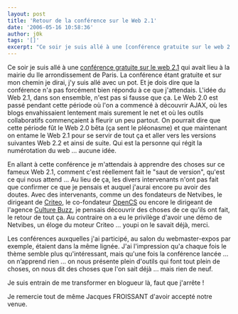 ```yaml
---
layout: post
title: 'Retour de la conférence sur le Web 2.1'
date: '2006-05-16 10:58:36'
author: j0k
tags: '[]'
excerpt: "Ce soir je suis allé à une [conférence gratuite sur le web 2.1](http://altaide.typepad.com/jacques_froissant_altade/2006/05/web_21_une_conf.html) qui avait lieu à la mairie du IIe arrondissement de Paris.     \nLa conférence étant gratuite et sur mon chemin je dirai, j'y suis allé avec un pot. Et je dois dire que la conférence n'a pas forcément bien répondu      …"
---
```


Ce soir je suis allé à une [conférence gratuite sur le web 2.1](http://altaide.typepad.com/jacques_froissant_altade/2006/05/web_21_une_conf.html) qui avait lieu à la mairie du IIe arrondissement de Paris.
La conférence étant gratuite et sur mon chemin je dirai, j'y suis allé avec un pot. Et je dois dire que la conférence n'a pas forcément bien répondu à ce que j'attendais.   L'idée du Web 2.1, dans son ensemble, n'est pas si fausse que ça. Le Web 2.0 est passé pendant cette période où l'on a commencé à découvrir AJAX, où les blogs envahissaient lentement mais surement le net et où les outils collaboratifs commençaient à fleurir un peu partout. On pourrait dire que cette période fût le Web 2.0 bêta (ça sent le pléonasme) et que maintenant on entame le Web 2.1 pour se servir de tout ça et aller vers les versions suivantes Web 2.2 et ainsi de suite. Qui est la personne qui régit la numérotation du web ... aucune idée.

En allant à cette conférence je m'attendais à apprendre des choses sur ce fameux Web 2.1, comment c'est réellement fait le &quot;saut de version&quot;, qu'est ce qui nous attend ... Au lieu de ça, les divers intervenants n'ont pas fait que confirmer ce que je pensais et auquel j'aurai encore pu avoir des doutes.    Avec des intervenants, comme un des fondateurs de Netvibes, le dirigeant de [Criteo](http://www.criteo.com/), le co-fondateur [OpenCS](http://www.opencs.net/) ou encore le dirigeant de l'agence [Culture Buzz](http://www.culture-buzz.com/), je pensais découvrir des choses de ce qu'ils ont fait, le retour de tout ça. Au contraire  on a eu le privilège d'avoir une démo de Netvibes, un éloge du moteur Criteo ... youpi on le savait déjà, merci.

Les conférences auxquelles j'ai participé, au salon du webmaster-expos par exemple, étaient dans la même lignée. J'ai l'impression qu'a chaque fois le thème semble plus qu'intéressant, mais qu'une fois la conférence lancée ... on n’apprend rien ... on nous présente plein d'outils qui font tout plein de choses, on nous dit des choses que l'on sait déjà ... mais rien de neuf.

Je suis entrain de me transformer en blogueur là, faut que j'arrête !

Je remercie tout de même Jacques FROISSANT d'avoir accepté notre venue.

